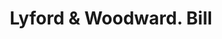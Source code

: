 ---
doi: 10.7916/D8MW3V59
date_other: '1900'
date_other_textual: 1900-1909
form: printed ephemera
genre:
- Invoices
name:
- Lyford & Woodward
object_in_context_url: https://biggert.cul.columbia.edu/items/view/ave_biggert_00574
subject_hierarchical_geographic:
- Bangor, Maine, United States
subject_name:
- Lyford & Woodward
title: Lyford & Woodward. Bill
sort_title: Lyford & Woodward. Bill
call_number: ave_biggert_00574
coordinates:
- 44.8,-68.8
pid: ave_biggert_00574
identifiers: ave_biggert_00574
thumbnail: https://derivativo-2.library.columbia.edu/iiif/2/ldpd:343834/full/!256,256/0/native.jpg
permalink: /biggert/ave_biggert_00574/
layout: iiif-image-page
---